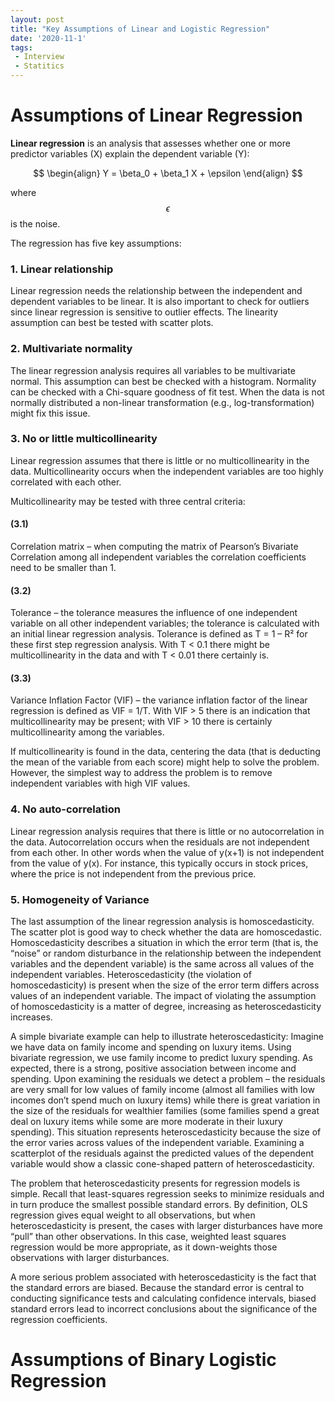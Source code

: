 ```yaml
---
layout: post
title: "Key Assumptions of Linear and Logistic Regression"
date: '2020-11-1'
tags:
 - Interview
 - Statitics
---
```


# Assumptions of Linear Regression

**Linear regression** is an analysis that assesses whether one or more predictor variables (X) explain the dependent variable (Y):  

$$ \begin{align} Y = \beta_0 + \beta_1 X + \epsilon \end{align} $$ 

where $$\epsilon$$ is the noise.

The regression has five key assumptions:

### 1.  Linear relationship
Linear regression needs the relationship between the independent and dependent variables to be linear.  It is also important to check for outliers since linear regression is sensitive to outlier effects.  The linearity assumption can best be tested with scatter plots.


### 2. Multivariate normality

The linear regression analysis requires all variables to be multivariate normal.  This assumption can best be checked with a histogram.  Normality can be checked with a Chi-square goodness of fit test.  When the data is not normally distributed a non-linear transformation (e.g., log-transformation) might fix this issue.

### 3. No or little multicollinearity

Linear regression assumes that there is little or no multicollinearity in the data.  Multicollinearity occurs when the independent variables are too highly correlated with each other.

Multicollinearity may be tested with three central criteria:

#### (3.1)
Correlation matrix – when computing the matrix of Pearson’s Bivariate Correlation among all independent variables the correlation coefficients need to be smaller than 1.

#### (3.2) 
Tolerance – the tolerance measures the influence of one independent variable on all other independent variables; the tolerance is calculated with an initial linear regression analysis.  Tolerance is defined as T = 1 – R² for these first step regression analysis.  With T < 0.1 there might be multicollinearity in the data and with T < 0.01 there certainly is.

#### (3.3)
Variance Inflation Factor (VIF) – the variance inflation factor of the linear regression is defined as VIF = 1/T. With VIF > 5 there is an indication that multicollinearity may be present; with VIF > 10 there is certainly multicollinearity among the variables.

If multicollinearity is found in the data, centering the data (that is deducting the mean of the variable from each score) might help to solve the problem.  However, the simplest way to address the problem is to remove independent variables with high VIF values.

### 4. No auto-correlation
Linear regression analysis requires that there is little or no autocorrelation in the data.  Autocorrelation occurs when the residuals are not independent from each other.  In other words when the value of y(x+1) is not independent from the value of y(x). For instance, this typically occurs in stock prices, where the price is not independent from the previous price.

### 5. Homogeneity of Variance
The last assumption of the linear regression analysis is homoscedasticity.  The scatter plot is good way to check whether the data are homoscedastic. Homoscedasticity describes a situation in which the error term (that is, the “noise” or random disturbance in the relationship between the independent variables and the dependent variable) is the same across all values of the independent variables.  Heteroscedasticity (the violation of homoscedasticity) is present when the size of the error term differs across values of an independent variable.  The impact of violating the assumption of homoscedasticity is a matter of degree, increasing as heteroscedasticity increases.

A simple bivariate example can help to illustrate heteroscedasticity: Imagine we have data on family income and spending on luxury items.  Using bivariate regression, we use family income to predict luxury spending.  As expected, there is a strong, positive association between income and spending.  Upon examining the residuals we detect a problem – the residuals are very small for low values of family income (almost all families with low incomes don’t spend much on luxury items) while there is great variation in the size of the residuals for wealthier families (some families spend a great deal on luxury items while some are more moderate in their luxury spending).  This situation represents heteroscedasticity because the size of the error varies across values of the independent variable.  Examining a scatterplot of the residuals against the predicted values of the dependent variable would show a classic cone-shaped pattern of heteroscedasticity.

The problem that heteroscedasticity presents for regression models is simple.  Recall that least-squares regression seeks to minimize residuals and in turn produce the smallest possible standard errors.  By definition, OLS regression gives equal weight to all observations, but when heteroscedasticity is present, the cases with larger disturbances have more “pull” than other observations.  In this case, weighted least squares regression would be more appropriate, as it down-weights those observations with larger disturbances.

A more serious problem associated with heteroscedasticity is the fact that the standard errors are biased.  Because the standard error is central to conducting significance tests and calculating confidence intervals, biased standard errors lead to incorrect conclusions about the significance of the regression coefficients.

# Assumptions of Binary Logistic Regression
